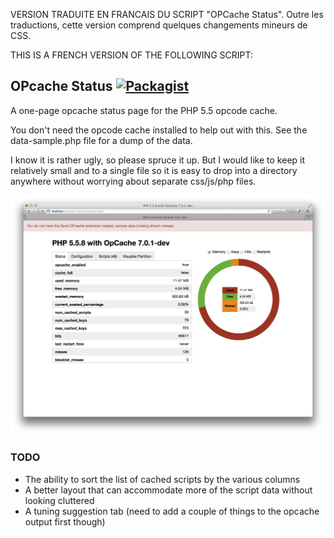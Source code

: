 VERSION TRADUITE EN FRANCAIS DU SCRIPT "OPCache Status". 
Outre les traductions, cette version comprend quelques changements mineurs de CSS. 


THIS IS A FRENCH VERSION OF THE FOLLOWING SCRIPT:


OPcache Status  [![Packagist](http://img.shields.io/packagist/v/rlerdorf/opcache-status.svg)](https://packagist.org/packages/rlerdorf/opcache-status)
---------------

A one-page opcache status page for the PHP 5.5 opcode cache.

You don't need the opcode cache installed to help out with this.
See the data-sample.php file for a dump of the data.

I know it is rather ugly, so please spruce it up. But I would like
to keep it relatively small and to a single file so it is easy to 
drop into a directory anywhere without worrying about separate css/js/php
files.

[![Screenshot](https://raw.githubusercontent.com/jamesrwhite/opcache-status/improve-readme/screenshot.png)](https://raw.githubusercontent.com/jamesrwhite/opcache-status/improve-readme/screenshot.png)

### TODO

 - The ability to sort the list of cached scripts by the various columns
 - A better layout that can accommodate more of the script data without looking cluttered
 - A tuning suggestion tab (need to add a couple of things to the opcache output first though)


